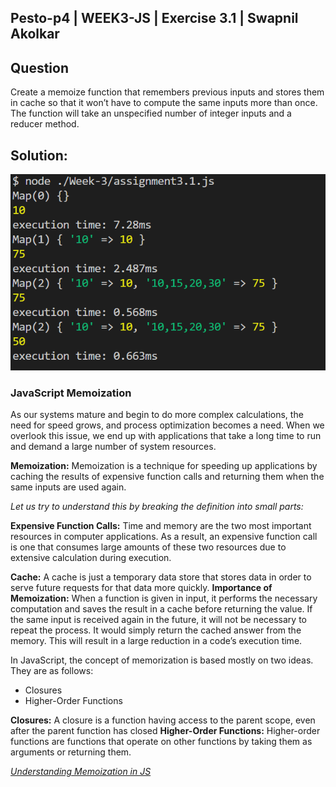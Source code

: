 ## Pesto-p4 | WEEK3-JS | Exercise 3.1 | Swapnil Akolkar

## Question

Create a memoize function that remembers previous inputs and stores them in cache so that it won’t have to compute the same inputs more than once. The function will take an unspecified number of integer inputs and a reducer method.

## Solution:
![Memoize function log](./memoizeLog.png)

### **JavaScript Memoization**

As our systems mature and begin to do more complex calculations, the need for speed grows, and process optimization becomes a need. When we overlook this issue, we end up with applications that take a long time to run and demand a large number of system resources.

**Memoization:** Memoization is a technique for speeding up applications by caching the results of expensive function calls and returning them when the same inputs are used again.

*Let us try to understand this by breaking the definition into small parts:*

**Expensive Function Calls:** Time and memory are the two most important resources in computer applications. As a result, an expensive function call is one that consumes large amounts of these two resources due to extensive calculation during execution.

**Cache:** A cache is just a temporary data store that stores data in order to serve future requests for that data more quickly.
**Importance of Memoization:** When a function is given in input, it performs the necessary computation and saves the result in a cache before returning the value. If the same input is received again in the future, it will not be necessary to repeat the process. It would simply return the cached answer from the memory. This will result in a large reduction in a code’s execution time.

In JavaScript, the concept of memorization is based mostly on two ideas. They are as follows:
- Closures
- Higher-Order Functions

**Closures:** A closure is a function having access to the parent scope, even after the parent function has closed
**Higher-Order Functions:** Higher-order functions are functions that operate on other functions by taking them as arguments or returning them.

*[Understanding Memoization in JS](https://www.geeksforgeeks.org/javascript-memoization/#:~:text=Importance%20of%20Memoization%3A%20When%20a,cached%20answer%20from%20the%20memory.)*
